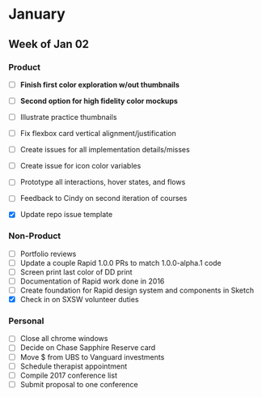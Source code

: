 # January

## Week of Jan 02

### Product
- [ ] **Finish first color exploration w/out thumbnails**
- [ ] **Second option for high fidelity color mockups**
- [ ] Illustrate practice thumbnails
- [ ] Fix flexbox card vertical alignment/justification
- [ ] Create issues for all implementation details/misses
- [ ] Create issue for icon color variables
- [ ] Prototype all interactions, hover states, and flows
- [ ] Feedback to Cindy on second iteration of courses
- [x] Update repo issue template


### Non-Product
- [ ] Portfolio reviews
- [ ] Update a couple Rapid 1.0.0 PRs to match 1.0.0-alpha.1 code
- [ ] Screen print last color of DD print
- [ ] Documentation of Rapid work done in 2016
- [ ] Create foundation for Rapid design system and components in Sketch
- [x] Check in on SXSW volunteer duties

### Personal
- [ ] Close all chrome windows
- [ ] Decide on Chase Sapphire Reserve card
- [ ] Move $ from UBS to Vanguard investments
- [ ] Schedule therapist appointment
- [ ] Compile 2017 conference list
- [ ] Submit proposal to one conference
